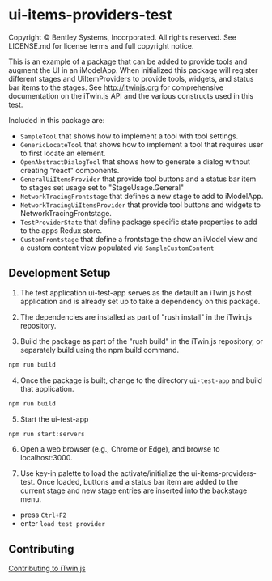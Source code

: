 # ui-items-providers-test

Copyright © Bentley Systems, Incorporated. All rights reserved. See LICENSE.md for license terms and full copyright notice.

This is an example of a package that can be added to provide tools and augment the UI in an iModelApp. When initialized this package will register different stages and UiItemProviders to provide tools, widgets, and status bar items to the stages. See <http://itwinjs.org> for comprehensive documentation on the iTwin.js API and the various constructs used in this test.

Included in this package are:

- `SampleTool` that shows how to implement a tool with tool settings.
- `GenericLocateTool` that shows how to implement a tool that requires user to first locate an element.
- `OpenAbstractDialogTool` that shows how to generate a dialog without creating "react" components.
- `GeneralUiItemsProvider` that provide tool buttons and a status bar item to stages set usage set to "StageUsage.General"
- `NetworkTracingFrontstage` that defines a new stage to add to iModelApp.
- `NetworkTracingUiItemsProvider` that provide tool buttons and widgets to NetworkTracingFrontstage.
- `TestProviderState` that define package specific state properties to add to the apps Redux store.
- `CustomFrontstage` that define a frontstage the show an iModel view and a custom content view populated via `SampleCustomContent`

## Development Setup

1. The test application ui-test-app serves as the default an iTwin.js host application and is already set up to take a dependency on this package.

2. The dependencies are installed as part of "rush install" in the iTwin.js repository.

3. Build the package as part of the "rush build" in the iTwin.js repository, or separately build using the npm build command.

  ```sh
  npm run build
  ```

4. Once the package is built, change to the directory `ui-test-app` and build that application.

  ```sh
  npm run build
  ```

5. Start the ui-test-app

  ```sh
  npm run start:servers
  ```

6. Open a web browser (e.g., Chrome or Edge), and browse to localhost:3000.

7. Use key-in palette to load the activate/initialize the ui-items-providers-test. Once loaded, buttons and a status bar item are added to the current stage and new stage entries are inserted into the backstage menu.

- press `Ctrl+F2`
- enter `load test provider`

## Contributing

[Contributing to iTwin.js](https://github.com/iTwin/itwinjs-core/blob/master/CONTRIBUTING.md)
